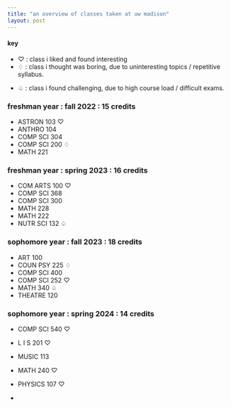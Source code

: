 ```yaml
---
title: "an overview of classes taken at uw madison"
layout: post
---
```


#### key
* ♡ : class i liked and found interesting
* ♢ : class i thought was boring, due to uninteresting topics / repetitive syllabus.
<!--more-->
* ♤ : class i found challenging, due to high course load / difficult exams.

### freshman year : fall 2022 : 15 credits
* ASTRON 103 ♡
* ANTHRO 104 
* COMP SCI 304
* COMP SCI 200 ♢
* MATH 221

### freshman year : spring 2023 : 16 credits
* COM ARTS 100 ♡
* COMP SCI 368
* COMP SCI 300
* MATH 228 
* MATH 222
* NUTR SCI 132 ♤
  
### sophomore year : fall 2023 : 18 credits
* ART 100 
* COUN PSY 225 ♢
* COMP SCI 400 
* COMP SCI 252 ♡
* MATH 340 ♤
* THEATRE 120

### sophomore year : spring 2024 : 14 credits
* COMP SCI 540 ♡
* L I S 201 ♡
* MUSIC 113
* MATH 240 ♡
* PHYSICS 107 ♡

* 

